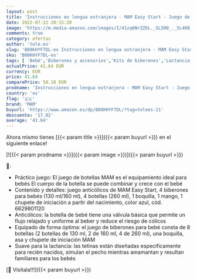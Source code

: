 ```yaml
---
layout: post
title: 'Instrucciones en lengua extranjera - MAM Easy Start - Juego de biberones anticólicos para bebé con chupete botellas y asas set de regalo para bebé recién nacidos'
date: 2022-07-22 20:15:20
image: 'https://m.media-amazon.com/images/I/41zq6NrZZ6L._SL500_._SL400_.jpg'
comments: true
category: ofertas
author: 'tole.es'
slug: 'B08KHYF7DL-es Instrucciones en lengua extranjera - MAM Easy Start -...'
sku: 'B08KHYF7DL-es'
tags: [ 'Bebé','Biberones y accesorios','Kits de biberones','Lactancia y alimentación','bebé','biberones','chupete','mam','nacido','recién','🇪🇸', ]
actualPrice: 41.64 EUR
currency: EUR
price: 41.64
comparePrice: 50.18 EUR
prodname: 'Instrucciones en lengua extranjera - MAM Easy Start - Juego de biberones anticólicos para bebé con chupete botellas y asas set de regalo para bebé recién nacidos'
country: 'es'
flag: '🇪🇸'
brand: 'MAM'
buyurl: 'https://www.amazon.es/dp/B08KHYF7DL/?tag=tolees-21'
descuento: '17.02'
average: '41.64'
---
```


Ahora mismo tienes [{{< param title >}}]({{< param buyurl >}}) en el siguiente enlace!

[![{{< param prodname >}}]({{< param image >}})]({{< param buyurl >}})

🔎:

- Práctico juego: El juego de botellas MAM es el equipamiento ideal para bebés El cuerpo de la botella se puede combinar y crece con el bebé
- Contenido y detalles: juego anticólicos de MAM Easy Start, 4 biberones para bebés (130 ml/160 ml), 4 botellas (260 ml), 1 boquilla, 1 mango, 1 chupete de iniciación a partir del nacimiento, color azul, cód. 6629801120
- Anticólicos: la botella de bebé tiene una válvula básica que permite un flujo relajado y uniforme al beber y reduce el riesgo de cólicos
- Equipado de forma óptima: el juego de biberones para bebé consta de 8 botellas (2 botellas de 130 ml, 2 de 160 ml, 4 de 260 ml), una boquilla, asa y chupete de iniciación MAM
- Suave para la lactancia: las tetinas están diseñadas específicamente para recién nacidos, simulan el pecho mientras amamantan y resultan familiares para los bebés

[🛒 Visítala!!!]({{< param buyurl >}})
